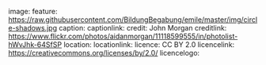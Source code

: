 image:
  feature: https://raw.githubusercontent.com/BildungBegabung/emile/master/img/circle-shadows.jpg
  caption:
  captionlink:
  credit: John Morgan
  creditlink: https://www.flickr.com/photos/aidanmorgan/11118599555/in/photolist-hWvJhk-64SfSP
  location:
  locationlink:
  licence: CC BY 2.0
  licencelink: https://creativecommons.org/licenses/by/2.0/
  licencelogo: 
